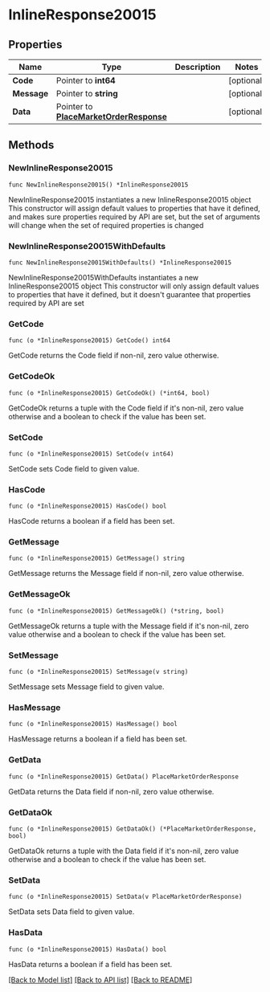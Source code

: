 # InlineResponse20015

## Properties

Name | Type | Description | Notes
------------ | ------------- | ------------- | -------------
**Code** | Pointer to **int64** |  | [optional] 
**Message** | Pointer to **string** |  | [optional] 
**Data** | Pointer to [**PlaceMarketOrderResponse**](PlaceMarketOrderResponse.md) |  | [optional] 

## Methods

### NewInlineResponse20015

`func NewInlineResponse20015() *InlineResponse20015`

NewInlineResponse20015 instantiates a new InlineResponse20015 object
This constructor will assign default values to properties that have it defined,
and makes sure properties required by API are set, but the set of arguments
will change when the set of required properties is changed

### NewInlineResponse20015WithDefaults

`func NewInlineResponse20015WithDefaults() *InlineResponse20015`

NewInlineResponse20015WithDefaults instantiates a new InlineResponse20015 object
This constructor will only assign default values to properties that have it defined,
but it doesn't guarantee that properties required by API are set

### GetCode

`func (o *InlineResponse20015) GetCode() int64`

GetCode returns the Code field if non-nil, zero value otherwise.

### GetCodeOk

`func (o *InlineResponse20015) GetCodeOk() (*int64, bool)`

GetCodeOk returns a tuple with the Code field if it's non-nil, zero value otherwise
and a boolean to check if the value has been set.

### SetCode

`func (o *InlineResponse20015) SetCode(v int64)`

SetCode sets Code field to given value.

### HasCode

`func (o *InlineResponse20015) HasCode() bool`

HasCode returns a boolean if a field has been set.

### GetMessage

`func (o *InlineResponse20015) GetMessage() string`

GetMessage returns the Message field if non-nil, zero value otherwise.

### GetMessageOk

`func (o *InlineResponse20015) GetMessageOk() (*string, bool)`

GetMessageOk returns a tuple with the Message field if it's non-nil, zero value otherwise
and a boolean to check if the value has been set.

### SetMessage

`func (o *InlineResponse20015) SetMessage(v string)`

SetMessage sets Message field to given value.

### HasMessage

`func (o *InlineResponse20015) HasMessage() bool`

HasMessage returns a boolean if a field has been set.

### GetData

`func (o *InlineResponse20015) GetData() PlaceMarketOrderResponse`

GetData returns the Data field if non-nil, zero value otherwise.

### GetDataOk

`func (o *InlineResponse20015) GetDataOk() (*PlaceMarketOrderResponse, bool)`

GetDataOk returns a tuple with the Data field if it's non-nil, zero value otherwise
and a boolean to check if the value has been set.

### SetData

`func (o *InlineResponse20015) SetData(v PlaceMarketOrderResponse)`

SetData sets Data field to given value.

### HasData

`func (o *InlineResponse20015) HasData() bool`

HasData returns a boolean if a field has been set.


[[Back to Model list]](../README.md#documentation-for-models) [[Back to API list]](../README.md#documentation-for-api-endpoints) [[Back to README]](../README.md)


